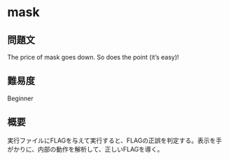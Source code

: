 # mask

## 問題文
The price of mask goes down. So does the point (it’s easy)!

## 難易度
Beginner

## 概要
実行ファイルにFLAGを与えて実行すると、FLAGの正誤を判定する。表示を手がかりに、内部の動作を解析して、正しいFLAGを導く。

